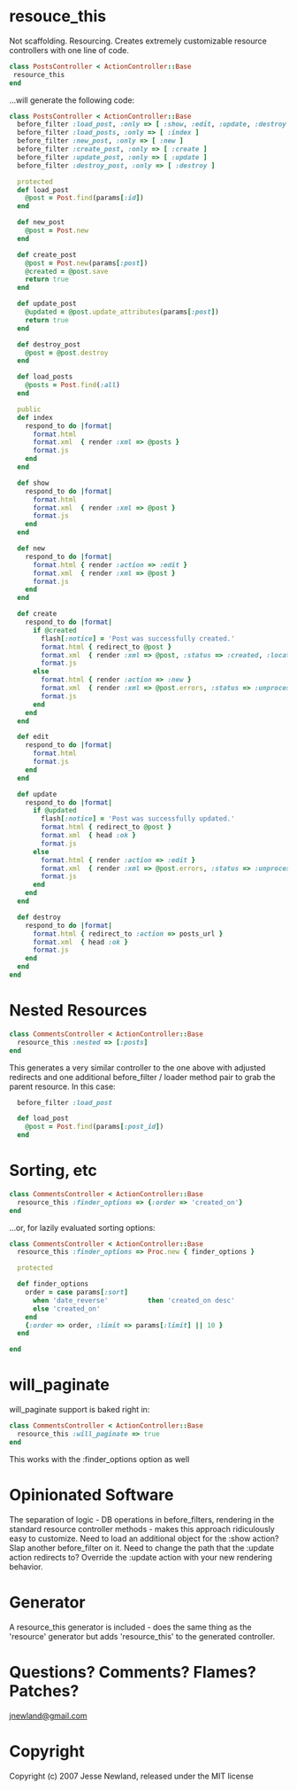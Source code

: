 resouce_this
===========

Not scaffolding. Resourcing. Creates extremely customizable resource controllers with one line of code.


```ruby
class PostsController < ActionController::Base
 resource_this
end
```

...will generate the following code:

```ruby
class PostsController < ActionController::Base
  before_filter :load_post, :only => [ :show, :edit, :update, :destroy ]
  before_filter :load_posts, :only => [ :index ]
  before_filter :new_post, :only => [ :new ]
  before_filter :create_post, :only => [ :create ]
  before_filter :update_post, :only => [ :update ]
  before_filter :destroy_post, :only => [ :destroy ]

  protected
  def load_post
    @post = Post.find(params[:id])
  end

  def new_post
    @post = Post.new
  end

  def create_post
    @post = Post.new(params[:post])
    @created = @post.save
    return true
  end

  def update_post
    @updated = @post.update_attributes(params[:post])
    return true
  end

  def destroy_post
    @post = @post.destroy
  end

  def load_posts
    @posts = Post.find(:all)
  end

  public
  def index
    respond_to do |format|
      format.html
      format.xml  { render :xml => @posts }
      format.js
    end
  end

  def show
    respond_to do |format|
      format.html
      format.xml  { render :xml => @post }
      format.js
    end
  end

  def new
    respond_to do |format|
      format.html { render :action => :edit }
      format.xml  { render :xml => @post }
      format.js
    end
  end

  def create
    respond_to do |format|
      if @created
        flash[:notice] = 'Post was successfully created.'
        format.html { redirect_to @post }
        format.xml  { render :xml => @post, :status => :created, :location => @post }
        format.js
      else
        format.html { render :action => :new }
        format.xml  { render :xml => @post.errors, :status => :unprocessable_entity }
        format.js
      end
    end
  end

  def edit
    respond_to do |format|
      format.html
      format.js
    end
  end

  def update
    respond_to do |format|
      if @updated
        flash[:notice] = 'Post was successfully updated.'
        format.html { redirect_to @post }
        format.xml  { head :ok }
        format.js
      else
        format.html { render :action => :edit }
        format.xml  { render :xml => @post.errors, :status => :unprocessable_entity }
        format.js
      end
    end
  end

  def destroy
    respond_to do |format|
      format.html { redirect_to :action => posts_url }
      format.xml  { head :ok }
      format.js
    end
  end
end
```

Nested Resources
===========

```ruby
class CommentsController < ActionController::Base
  resource_this :nested => [:posts]
end
```

This generates a very similar controller to the one above with adjusted redirects and one additional before_filter / loader method pair to grab the parent resource. In this case:

```ruby
  before_filter :load_post

  def load_post
    @post = Post.find(params[:post_id])
  end
```

Sorting, etc
===========

```ruby
class CommentsController < ActionController::Base
  resource_this :finder_options => {:order => 'created_on'}
end
```

...or, for lazily evaluated sorting options:

```ruby
class CommentsController < ActionController::Base
  resource_this :finder_options => Proc.new { finder_options }

  protected

  def finder_options
    order = case params[:sort]
      when 'date_reverse'          then 'created_on desc'
      else 'created_on'
    end
    {:order => order, :limit => params[:limit] || 10 }
  end

end
```

will_paginate
===========

will_paginate support is baked right in:

```ruby
class CommentsController < ActionController::Base
  resource_this :will_paginate => true
end
```

This works with the :finder_options option as well

Opinionated Software
===========

The separation of logic - DB operations in before_filters, rendering in the standard resource controller methods - makes this approach ridiculously easy to customize. Need to load an additional object for the :show action? Slap another before_filter on it. Need to change the path that the :update action redirects to? Override the :update action with your new rendering behavior.

Generator
===========

A resource_this generator is included - does the same thing as the 'resource' generator but adds 'resource_this' to the generated controller.

Questions? Comments? Flames? Patches?
===========
jnewland@gmail.com

Copyright
===========
Copyright (c) 2007 Jesse Newland, released under the MIT license
